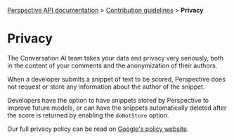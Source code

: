 [Perspective API documentation](https://github.com/conversationai/perspectiveapi/blob/master/README.md) > [Contribution guidelines](README.md) > **Privacy**

# Privacy

The Conversation AI team takes your data and privacy very seriously, both in the content of your comments and the anonymization of their authors.
 
When a developer submits a snippet of text to be scored, Perspective does not request or store any information about the author of the snippet.

Developers have the option to have snippets stored by Perspective to improve future models, or can have the snippets automatically deleted after the score is returned by enabling the `doNotStore` option.

Our full privacy policy can be read on [Google's policy website](https://policies.google.com/privacy?hl=en).
